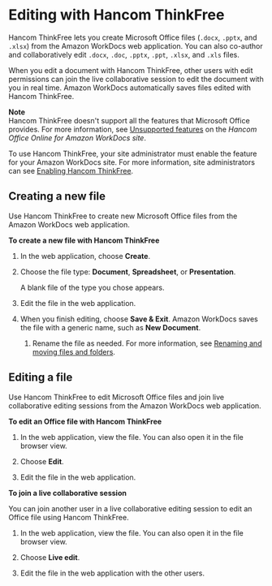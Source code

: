 # Editing with Hancom ThinkFree<a name="hancom-online-edit"></a>

Hancom ThinkFree lets you create Microsoft Office files \(`.docx`, `.pptx`, and `.xlsx`\) from the Amazon WorkDocs web application\. You can also co\-author and collaboratively edit `.docx`, `.doc`, `.pptx`, `.ppt`, `.xlsx`, and `.xls` files\.

When you edit a document with Hancom ThinkFree, other users with edit permissions can join the live collaborative session to edit the document with you in real time\. Amazon WorkDocs automatically saves files edited with Hancom ThinkFree\.

**Note**  
Hancom ThinkFree doesn't support all the features that Microsoft Office provides\. For more information, see [Unsupported features](https://workdocs.thinkfree.com/hc/en-us/articles/360003147033-Unsupported-features) on the *Hancom Office Online for Amazon WorkDocs site*\.

To use Hancom ThinkFree, your site administrator must enable the feature for your Amazon WorkDocs site\. For more information, site administrators can see [Enabling Hancom ThinkFree](https://docs.aws.amazon.com/workdocs/latest/adminguide/collab-editing.html#enable-hancom-edit)\. 

## Creating a new file<a name="hancom-new"></a>

Use Hancom ThinkFree to create new Microsoft Office files from the Amazon WorkDocs web application\.

**To create a new file with Hancom ThinkFree**

1. In the web application, choose **Create**\.

1. Choose the file type: **Document**, **Spreadsheet**, or **Presentation**\.

   A blank file of the type you chose appears\.

1. Edit the file in the web application\.

1. When you finish editing, choose **Save & Exit**\. Amazon WorkDocs saves the file with a generic name, such as **New Document**\. 

   1. Rename the file as needed\. For more information, see [Renaming and moving files and folders](client_folders.md#web_rename_folder)\.

## Editing a file<a name="hancom-edit"></a>

Use Hancom ThinkFree to edit Microsoft Office files and join live collaborative editing sessions from the Amazon WorkDocs web application\.

**To edit an Office file with Hancom ThinkFree**

1. In the web application, view the file\. You can also open it in the file browser view\.

1. Choose **Edit**\.

1. Edit the file in the web application\.

**To join a live collaborative session**

You can join another user in a live collaborative editing session to edit an Office file using Hancom ThinkFree\.

1. In the web application, view the file\. You can also open it in the file browser view\.

1. Choose **Live edit**\.

1. Edit the file in the web application with the other users\.
